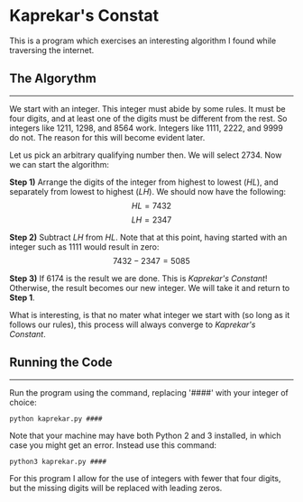 # Kaprekar's Constat 

This is a program which exercises an interesting algorithm I found while traversing the internet.

## The Algorythm
---

We start with an integer. This integer must abide by some rules. It must be four digits, and at least one of the digits must be different from the rest. So integers like 1211, 1298, and 8564 work. Integers like 1111, 2222, and 9999 do not. The reason for this will become evident later.

Let us pick an arbitrary qualifying number then. We will select 2734. Now we can start the algorithm:

**Step 1)** Arrange the digits of the integer from highest to lowest (*HL*), and separately from lowest to highest (*LH*). We should now have the following:
$$HL = 7432$$
$$LH = 2347$$

**Step 2)** Subtract *LH* from *HL*. Note that at this point, having started with an integer such as 1111 would result in zero:
$$7432 - 2347 = 5085$$

**Step 3)** If 6174 is the result we are done. This is *Kaprekar's Constant*! Otherwise, the result becomes our new integer. We will take it and return to **Step 1**.

What is interesting, is that no mater what integer we start with (so long as it follows our rules), this process will always converge to *Kaprekar's Constant*.

## Running the Code
---

Run the program using the command, replacing '####' with your integer of choice:
```
python kaprekar.py ####
```
Note that your machine may have both Python 2 and 3 installed, in which case you might get an error. Instead use this command:
```
python3 kaprekar.py ####
```
For this program I allow for the use of integers with fewer that four digits, but the missing digits will be replaced with leading zeros.